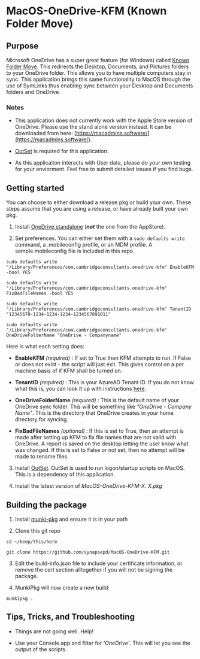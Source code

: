 
# MacOS-OneDrive-KFM (Known Folder Move)

## Purpose

Microsoft OneDrive has a super great feature (for Windows) called [Known Folder Move](https://docs.microsoft.com/en-us/onedrive/redirect-known-folders). This redirects the Desktop, Documents, and Pictures folders to your OneDrive folder. This allows you to have multiple computers stay in sync. This application brings this same functionality to MacOS through the use of SymLinks thus enabling sync between your Desktop and Documents folders and OneDrive.

### Notes

- This application does not currently work with the Apple Store version of OneDrive. Please use the stand alone version instead. It can be downloaded from here: [https://macadmins.software/](https://macadmins.software/).

- [OutSet](https://github.com/chilcote/outset) is required for this application.

- As this applicaiton interacts with User data, please do your own testing for your enviorment.  Feel free to submit detailed issues if you find bugs.

## Getting started

You can choose to either download a release pkg or build your own. These steps assume that you are using a release, or have already built your own pkg.

1. Install [OneDrive standalone](https://macadmins.software/) (***not*** the one from the AppStore).

2. Set preferences. You can either set them with a `sudo defaults write` command, a .mobileconfig profile, or an MDM profile. A sample.mobileconfig file is included in this repo.

 `sudo defaults write "/Library/Preferences/com.cambridgeconsultants.onedrive-kfm" EnableKFM -bool YES` 

 `sudo defaults write "/Library/Preferences/com.cambridgeconsultants.onedrive-kfm" FixBadFileNames -bool YES` 

 `sudo defaults write "/Library/Preferences/com.cambridgeconsultants.onedrive-kfm" TenantID "12345678-1234-1234-1234-1234567891011"` 

 `sudo defaults write "/Library/Preferences/com.cambridgeconsultants.onedrive-kfm" OneDriveFolderName "OneDrive - Companyname"` 

Here is what each setting does:

-  **EnableKFM**  *(required)* : If set to True then KFM attempts to run. If False or does not exist - the script will just exit. This gives control on a per machine basis of if KFM shall be turned on.

-  **TenantID**  *(required)* : This is your AzureAD Tenant ID. If you do not know what this is, you can look it up with instructions [here](https://docs.microsoft.com/en-us/onedrive/find-your-office-365-tenant-id).

-  **OneDriveFolderName**  *(required)* : This is the default name of your OneDrive sync folder. This will be something like *"OneDrive - Company Name"*. This is the directory that OneDrive creates in your home directory for syncing.

-  **FixBadFileNames**  *(optional)* : If this is set to True, then an attempt is made after setting up KFM to fix file names that are not valid with OneDrive. A report is saved on the desktop letting the user know what was changed. If this is set to False or not set, then no attempt will be made to rename files.

3. Install [OutSet](https://github.com/chilcote/outset). OutSet is used to run logon/startup scripts on MacOS. This is a dependency of this application.

4. Install the latest version of *MacOS-OneDrive-KFM-X. X.pkg*

## Building the package

1. Install [munki-pkg](https://github.com/munki/munki-pkg) and ensure it is in your path

2. Clone this git repo

 `cd ~/keep/this/here` 

 `git clone https://github.com/synapsepd/MacOS-OneDrive-KFM.git` 

3. Edit the build-info.json file to include your certificate information, or remove the cert section alltogether if you will not be signing the package.

4. MunkiPkg will now create a new build:

 `munkipkg .` 

## Tips, Tricks, and Troubleshooting

- Things are not going well. Help!

- Use your Console.app and filter for *'OneDrive'*. This will let you see the output of the scripts.
